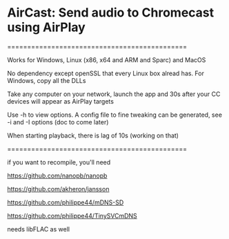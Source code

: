 # AirCast: Send audio to Chromecast using AirPlay

=============================================

Works for Windows, Linux (x86, x64 and ARM and Sparc) and MacOS

No dependency except openSSL that every Linux box alread has. For Windows, copy all the DLLs

Take any computer on your network, launch the app and 30s after your CC devices will appear as AirPlay targets

Use -h to view options. A config file to fine tweaking can be generated, see -i and -I options (doc to come later)

When starting playback, there is lag of 10s (working on that)

=============================================

if you want to recompile, you'll need

https://github.com/nanopb/nanopb

https://github.com/akheron/jansson

https://github.com/philippe44/mDNS-SD

https://github.com/philippe44/TinySVCmDNS

needs libFLAC as well

